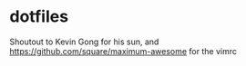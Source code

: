 dotfiles
========
Shoutout to Kevin Gong for his sun, and https://github.com/square/maximum-awesome for the vimrc
